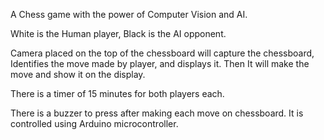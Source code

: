 A Chess game with the power of Computer Vision and AI.

White is the Human player, Black is the AI opponent.

Camera placed on the top of the chessboard will capture the chessboard, Identifies the move made by player, and displays it.
Then It will make the move and show it on the display.

There is a timer of 15 minutes for both players each.

There is a buzzer to press after making each move on chessboard. It is controlled using Arduino microcontroller.

